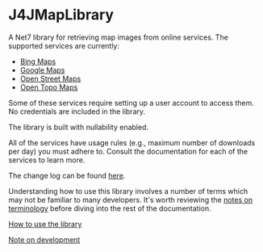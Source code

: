 # J4JMapLibrary

A Net7 library for retrieving map images from online services. The supported services are currently:

- [Bing Maps](https://www.bingmapsportal.com/)
- [Google Maps](https://developers.google.com/maps/documentation/maps-static/overview)
- [Open Street Maps](https://wiki.openstreetmap.org/wiki/Software_libraries)
- [Open Topo Maps](https://wiki.openstreetmap.org/wiki/OpenTopoMap)

Some of these services require setting up a user account to access them. No credentials are included in the library.

The library is built with nullability enabled.

All of the services have usage rules (e.g., maximum number of downloads per day) you must adhere to. Consult the documentation for each of the services to learn more.

The change log can be found [here](changes.md).

Understanding how to use this library involves a number of terms which may not be familiar to many developers. It's worth reviewing the [notes on terminology](terminology.md) before diving into the rest of the documentation.

[How to use the library](usage.md)

[Note on development](development.md)
